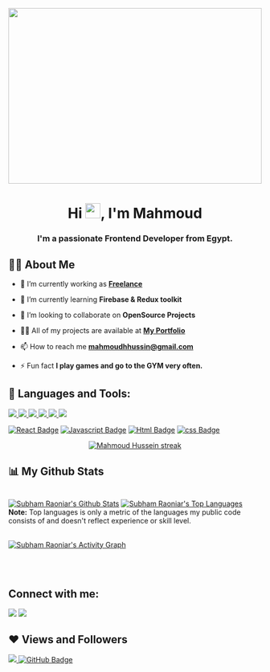 <a href="#"><img width="100%" height="350px" src="https://www.syncfusion.com/blogs/wp-content/uploads/2020/07/Top-6-Front-End-Web-Development-Tools-to-Increase-Your-Productivity-in-2020-1.jpg"/></a>

<h1 align="center">Hi <img src="https://raw.githubusercontent.com/MartinHeinz/MartinHeinz/master/wave.gif" width="30px">, I'm Mahmoud</h1>
<h3 align="center">I'm a passionate Frontend Developer from Egypt.</h3>

## 🙋‍♂️ About Me

- 🔭 I’m currently working as **[Freelance](https://www.linkedin.com/in/mahmoudhhussein/)**

- 🌱 I’m currently learning **Firebase & Redux toolkit**

- 👯 I’m looking to collaborate on **OpenSource Projects**

- 👨‍💻 All of my projects are available at **[My Portfolio](https://alero-portfolio.netlify.app/)**

- 📫 How to reach me **mahmoudhhussin@gmail.com**

- ⚡ Fun fact **I play games and go to the GYM very often.**

## 🚀 Languages and Tools:

<p align="left"> 
    <a href="https://reactjs.org/" target="_blank"> <img src="https://img.icons8.com/color/48/000000/react-native.png"/> </a>
    <a href="https://redux.js.org" target="_blank"> <img src="https://img.icons8.com/color/48/000000/redux.png"/> </a>
    <a href="https://developer.mozilla.org/en-US/docs/Web/JavaScript" target="_blank"> <img src="https://img.icons8.com/color/48/000000/javascript.png"/> </a> 
    <a href="https://www.w3.org/html/" target="_blank"> <img src="https://img.icons8.com/color/48/000000/html-5.png"/> </a> 
    <a href="https://www.w3schools.com/css/" target="_blank"> <img src="https://img.icons8.com/color/48/000000/css3.png"/> </a> 
    <a href="https://firebase.google.com/" target="_blank"> <img src="https://img.icons8.com/color/48/000000/firebase.png"/> </a> 
</p>

 [![React Badge](https://img.shields.io/badge/-React-61DBFB?style=for-the-badge&labelColor=black&logo=react&logoColor=61DBFB)](#)  [![Javascript Badge](https://img.shields.io/badge/-Javascript-F0DB4F?style=for-the-badge&labelColor=black&logo=javascript&logoColor=F0DB4F)](#) [![Html Badge](https://img.shields.io/badge/-Html-007acc?style=for-the-badge&labelColor=black&logo=html&logoColor=007acc)](#)
 [![css Badge](https://img.shields.io/badge/-Css-007acc?style=for-the-badge&labelColor=black&logo=css&logoColor=007acc)](#)
<br/>

<p align="center">
    <a href="https://github.com/mahmoudhhussein/github-readme-streak-stats">
        <img title="🔥 Get streak stats for your profile at git.io/streak-stats" alt="Mahmoud Hussein streak" src="https://github-readme-streak-stats.herokuapp.com/?user=mahmoudhhussein&theme=black-ice&hide_border=true&stroke=0000&background=060A0CD0"/>
    </a>
</p>

## 📊 My Github Stats

  <br/>
    <a href="https://github.com/mahmoudhhussein/github-readme-stats"><img alt="Subham Raoniar's Github Stats" src="https://github-readme-stats.vercel.app/api?username=mahmoudhhussein&show_icons=true&count_private=true&theme=react&hide_border=true&bg_color=0D1117" /></a>
  <a href="https://github.com/mahmoudhhussein/github-readme-stats"><img alt="Subham Raoniar's Top Languages" src="https://github-readme-stats.vercel.app/api/top-langs/?username=mahmoudhhussein&langs_count=8&count_private=true&layout=compact&theme=react&hide_border=true&bg_color=0D1117" /></a>
  <br/>
  <b>Note:</b> Top languages is only a metric of the languages my public code consists of and doesn't reflect experience or skill level.

<br/>
<br/>

<a href="https://github.com/mahmoudhhussein/github-readme-activity-graph"><img alt="Subham Raoniar's Activity Graph" src="https://activity-graph.herokuapp.com/graph?username=mahmoudhhussein&bg_color=0D1117&color=5BCDEC&line=5BCDEC&point=FFFFFF&hide_border=true" /></a>

<br/>
<br/>

## Connect with me:

<p align="left">

<a href = "https://www.linkedin.com/in/mahmoudhhussein/"><img src="https://img.icons8.com/fluent/48/000000/linkedin.png"/></a>
<a href = "https://facebook.com/mahmoudalero"><img src="https://img.icons8.com/fluent/48/000000/facebook.png"/></a>

</p>

## ❤ Views and Followers

<a href="https://github.com/Meghna-DAS/github-profile-views-counter">
    <img src="https://komarev.com/ghpvc/?username=mahmoudhhussein">
</a>
<a href="https://github.com/mahmoudhhussein?tab=followers"><img src="https://img.shields.io/github/followers/mahmoudhhussein?label=Followers&style=social" alt="GitHub Badge"></a>
